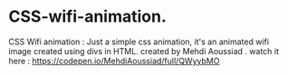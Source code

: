# CSS-wifi-animation.
CSS Wifi animation : Just a simple css animation, it's an animated wifi image created using divs in HTML.
created by Mehdi Aoussiad .
watch it here : https://codepen.io/MehdiAoussiad/full/QWyybMO

